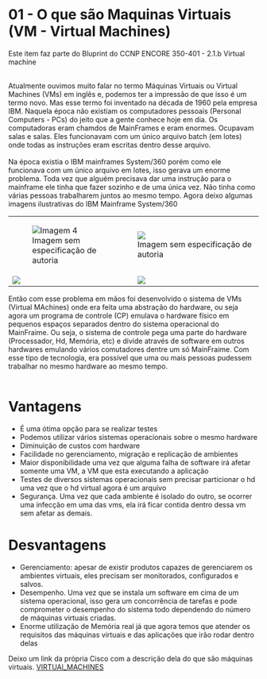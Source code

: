 # 01 - O que são Maquinas Virtuais (VM - Virtual Machines)

Este item faz parte do Bluprint do CCNP ENCORE 350-401 - 2.1.b Virtual machine <br></br>

Atualmente ouvimos muito falar no termo Máquinas Virtuais ou Virtual Machines (VMs) em inglês e, podemos ter a impressão de que isso é um termo novo. Mas esse termo foi inventado na década de 1960 pela empresa IBM. Naquela época não existiam os computadores pessoais (Personal Computers - PCs) do jeito que a gente conhece hoje em dia. Os computadoras eram chamdos de MainFrames e eram enormes. Ocupavam salas e salas. Eles funcionavam com um único arquivo batch (em lotes) onde todas as instruções eram escritas dentro desse arquivo. <br></br>
Na época existia o IBM mainframes System/360 porém como ele funcionava com um único arquivo em lotes, isso gerava um enorme problema. Toda vez que alguém precisava dar uma instrução para o mainframe ele tinha que fazer sozinho e de uma única vez. Não tinha como várias pessoas trabalharem juntos ao mesmo tempo.
Agora deixo algumas imagens ilustrativas do IBM Mainframe System/360

<table>
      <tr>
           <td width="50%"><figure><img src="Imagens/MainFrame/01.jpg" alt="Imagem 4"><figcaption>Imagem sem especificação de autoria</figcaption></figure></img></td>
           <td width="50%"><img src="Imagens/MainFrame/02.jpg"><figcaption>Imagem sem especificação de autoria</figcaption></figure></img></td>
      </tr>
       <tr>
           <td width="50%"><img src="Imagens/MainFrame/03.jpg"></img></td>
           <td width="50%"><img src="Imagens/MainFrame/04.jpg"></img></td>
      </tr>
</table>

Então com esse problema em mãos foi desenvolvido o sistema de VMs (Virtual MAchines) onde era feita uma abstração do hardware, ou seja agora um programa de controle (CP) emulava o hardware físico em pequenos espaços separados dentro do sistema operacional do MainFraime. Ou seja, o sistema de controle pega uma parte do hardware (Processador, Hd, Memória, etc) e divide através de software em outros hardwares emulando vários comutadores dentre um só MainFraime. Com esse tipo de tecnologia, era possível que uma ou mais pessoas pudessem trabalhar no mesmo hardware ao mesmo tempo. <br></br>

# Vantagens

- É uma ótima opção para se realizar testes
- Podemos utilizar vários sistemas operacionais sobre o mesmo hardware
- Diminuição de custos com hardware
- Facilidade no gerenciamento, migração e replicação de ambientes 
- Maior disponibilidade uma vez que alguma falha de software irá afetar somente uma VM, a VM que esta executando a aplicação
- Testes de diversos sistemas operacionais sem precisar particionar o hd uma vez que o hd virtual agora é um arquivo
- Segurança. Uma vez que cada ambiente é isolado do outro, se ocorrer uma infecção em uma das vms, ela irá ficar contida dentro dessa vm sem afetar as demais.

# Desvantagens

- Gerenciamento: apesar de existir produtos capazes de gerenciarem os ambientes virtuais, eles precisam ser monitorados, configurados e salvos.
- Desempenho. Uma vez que se instala um software em cima de um sistema operacional, isso gera um concorrência de tarefas e pode comprometer o desempenho do sistema todo dependendo do número de máquinas virtuais criadas.
- Enorme utilização de Memória real já que agora temos que atender os requisitos das máquinas virtuais e das aplicações que irão rodar dentro delas

Deixo um link da própria Cisco com a descrição dela do que são máquinas virtuais. [VIRTUAl_MACHINES](https://www.cisco.com/c/en/us/solutions/computing/what-is-a-virtual-machine.html)<br></br>